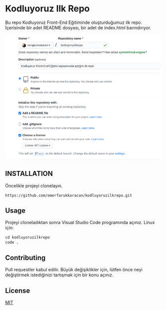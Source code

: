 # Kodluyoruz Ilk Repo

Bu repo Kodluyoruz Front-End Eğitiminde oluşturduğumuz ilk repo. İçerisinde bir adet README dosyası, bir adet de index.html barındırıyor.

![IMAGE](https://raw.githubusercontent.com/Kodluyoruz/taskforce/main/git/odev1/figures/github.png)

## INSTALLATION
Öncelikle projeyi clonelayın.

```
https://github.com/omerfarukkaracan/kodluyoruzilkrepo.git
```
## Usage

Projeyi cloneladıktan sonra Visual Studio Code programında açınız.
Linux için:

```
cd kodluyoruzilkrepo
code .
```
## Contributing
Pull requestler kabul edilir. Büyük değişiklikler için, lütfen önce neyi değiştirmek istediğinizi tartışmak için bir konu açınız.

## License

[MIT](https://choosealicense.com/licenses/mit/)